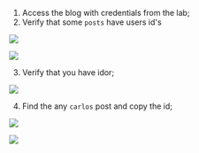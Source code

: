 
1. Access the blog with credentials from the lab;
2. Verify that some `posts` have users id's 

![](PortSwigger-Solution/static/img/Pasted_image_20231120095813.png)

![](PortSwigger-Solution/static/img/Pasted_image_20231120095820.png)

3. Verify that you have idor; 

![](PortSwigger-Solution/static/img/Pasted_image_20231120100015.png)

4. Find the any `carlos` post and copy the id;

![](PortSwigger-Solution/static/img/Pasted_image_20231120100201.png)

![](PortSwigger-Solution/static/img/Pasted_image_20231120100225.png)

